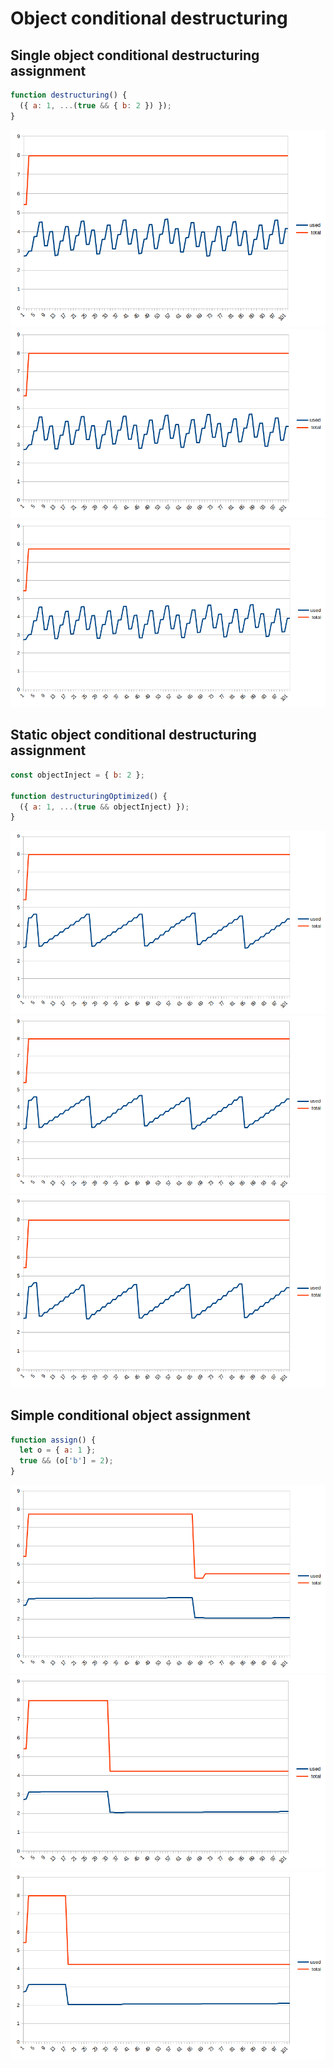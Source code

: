 # Object conditional destructuring

## Single object conditional destructuring assignment

```js
function destructuring() {
  ({ a: 1, ...(true && { b: 2 }) });
}
```

![Single object conditional destructuring assignment - 250ms](./data/destructuring-250.png)
![Single object conditional destructuring assignment - 500ms](./data/destructuring-500.png)
![Single object conditional destructuring assignment - 1000ms](./data/destructuring-1000.png)

## Static object conditional destructuring assignment

```js
const objectInject = { b: 2 };

function destructuringOptimized() {
  ({ a: 1, ...(true && objectInject) });
}
```

![Static object conditional destructuring assignment - 250ms](./data/destructuringoptimized-250.png)
![Static object conditional destructuring assignment - 500ms](./data/destructuringoptimized-500.png)
![Static object conditional destructuring assignment - 1000ms](./data/destructuringoptimized-1000.png)

## Simple conditional object assignment

```js
function assign() {
  let o = { a: 1 };
  true && (o['b'] = 2);
}
```

![Simple conditional assignment - 250ms](./data/assignment-250.png)
![Simple conditional assignment - 500ms](./data/assignment-500.png)
![Simple conditional assignment - 1000ms](./data/assignment-1000.png)
